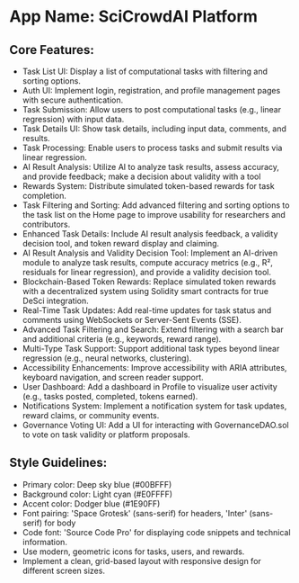 # **App Name**: SciCrowdAI Platform

## Core Features:

- Task List UI: Display a list of computational tasks with filtering and sorting options.
- Auth UI: Implement login, registration, and profile management pages with secure authentication.
- Task Submission: Allow users to post computational tasks (e.g., linear regression) with input data.
- Task Details UI: Show task details, including input data, comments, and results.
- Task Processing: Enable users to process tasks and submit results via linear regression.
- AI Result Analysis: Utilize AI to analyze task results, assess accuracy, and provide feedback; make a decision about validity with a tool
- Rewards System: Distribute simulated token-based rewards for task completion.
- Task Filtering and Sorting: Add advanced filtering and sorting options to the task list on the Home page to improve usability for researchers and contributors.
- Enhanced Task Details: Include AI result analysis feedback, a validity decision tool, and token reward display and claiming.
- AI Result Analysis and Validity Decision Tool: Implement an AI-driven module to analyze task results, compute accuracy metrics (e.g., R², residuals for linear regression), and provide a validity decision tool.
- Blockchain-Based Token Rewards: Replace simulated token rewards with a decentralized system using Solidity smart contracts for true DeSci integration.
- Real-Time Task Updates: Add real-time updates for task status and comments using WebSockets or Server-Sent Events (SSE).
- Advanced Task Filtering and Search: Extend filtering with a search bar and additional criteria (e.g., keywords, reward range).
- Multi-Type Task Support: Support additional task types beyond linear regression (e.g., neural networks, clustering).
- Accessibility Enhancements: Improve accessibility with ARIA attributes, keyboard navigation, and screen reader support.
- User Dashboard: Add a dashboard in Profile to visualize user activity (e.g., tasks posted, completed, tokens earned).
- Notifications System: Implement a notification system for task updates, reward claims, or community events.
- Governance Voting UI: Add a UI for interacting with GovernanceDAO.sol to vote on task validity or platform proposals.

## Style Guidelines:

- Primary color: Deep sky blue (#00BFFF)
- Background color: Light cyan (#E0FFFF)
- Accent color: Dodger blue (#1E90FF)
- Font pairing: 'Space Grotesk' (sans-serif) for headers, 'Inter' (sans-serif) for body
- Code font: 'Source Code Pro' for displaying code snippets and technical information.
- Use modern, geometric icons for tasks, users, and rewards.
- Implement a clean, grid-based layout with responsive design for different screen sizes.